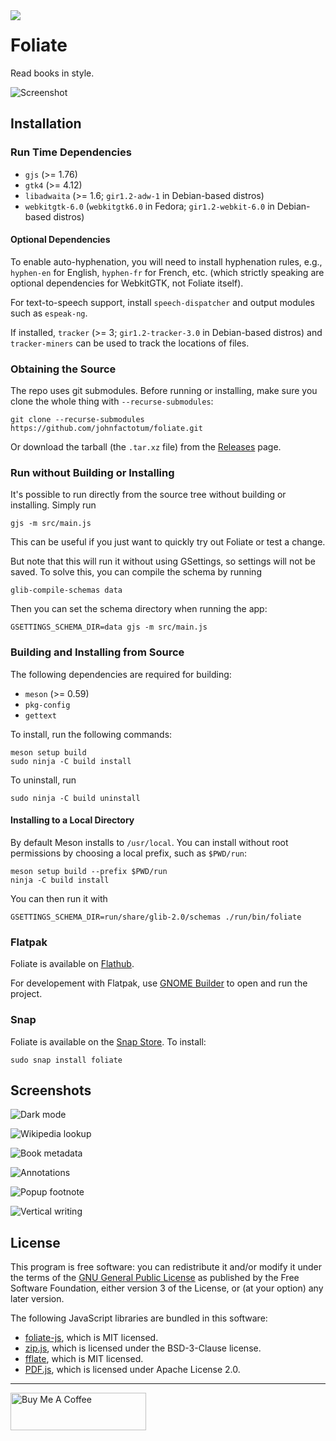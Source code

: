 <img src="data/com.github.johnfactotum.Foliate.svg" align="left">

# Foliate

Read books in style.

![Screenshot](data/screenshots/screenshot.png)

## Installation

### Run Time Dependencies

- `gjs` (>= 1.76)
- `gtk4` (>= 4.12)
- `libadwaita` (>= 1.6; `gir1.2-adw-1` in Debian-based distros)
- `webkitgtk-6.0` (`webkitgtk6.0` in Fedora; `gir1.2-webkit-6.0` in Debian-based distros)

#### Optional Dependencies

To enable auto-hyphenation, you will need to install hyphenation rules, e.g., `hyphen-en` for English, `hyphen-fr` for French, etc. (which strictly speaking are optional dependencies for WebkitGTK, not Foliate itself).

For text-to-speech support, install `speech-dispatcher` and output modules such as `espeak-ng`.

If installed, `tracker` (>= 3; `gir1.2-tracker-3.0` in Debian-based distros) and `tracker-miners` can be used to track the locations of files.

### Obtaining the Source

The repo uses git submodules. Before running or installing, make sure you clone the whole thing with `--recurse-submodules`:

```
git clone --recurse-submodules https://github.com/johnfactotum/foliate.git 
```

Or download the tarball (the `.tar.xz` file) from the [Releases](https://github.com/johnfactotum/foliate/releases) page.

### Run without Building or Installing

It's possible to run directly from the source tree without building or installing. Simply run

```
gjs -m src/main.js
```

This can be useful if you just want to quickly try out Foliate or test a change.

But note that this will run it without using GSettings, so settings will not be saved. To solve this, you can compile the schema by running

```
glib-compile-schemas data
```

Then you can set the schema directory when running the app:

```
GSETTINGS_SCHEMA_DIR=data gjs -m src/main.js
```

### Building and Installing from Source

The following dependencies are required for building:

- `meson` (>= 0.59)
- `pkg-config`
- `gettext`

To install, run the following commands:

```
meson setup build
sudo ninja -C build install
```

To uninstall, run

```
sudo ninja -C build uninstall
```

#### Installing to a Local Directory

By default Meson installs to `/usr/local`. You can install without root permissions by choosing a local prefix, such as `$PWD/run`:

```
meson setup build --prefix $PWD/run
ninja -C build install
```

You can then run it with

```
GSETTINGS_SCHEMA_DIR=run/share/glib-2.0/schemas ./run/bin/foliate
```

### Flatpak

Foliate is available on [Flathub](https://flathub.org/apps/details/com.github.johnfactotum.Foliate).

For developement with Flatpak, use [GNOME Builder](https://wiki.gnome.org/Apps/Builder) to open and run the project.

### Snap

Foliate is available on the [Snap Store](https://snapcraft.io/foliate). To install:

```
sudo snap install foliate
```

## Screenshots

![Dark mode](data/screenshots/dark.png)

![Wikipedia lookup](data/screenshots/lookup.png)

![Book metadata](data/screenshots/about.png)

![Annotations](data/screenshots/annotations.png)

![Popup footnote](data/screenshots/footnote.png)

![Vertical writing](data/screenshots/vertical.png)

## License

This program is free software: you can redistribute it and/or modify it under the terms of the [GNU General Public License](https://www.gnu.org/licenses/gpl.html) as published by the Free Software Foundation, either version 3 of the License, or (at your option) any later version.

The following JavaScript libraries are bundled in this software:

- [foliate-js](https://github.com/johnfactotum/foliate-js), which is MIT licensed.
- [zip.js](https://github.com/gildas-lormeau/zip.js), which is licensed under the BSD-3-Clause license.
- [fflate](https://github.com/101arrowz/fflate), which is MIT licensed.
- [PDF.js](https://github.com/mozilla/pdf.js), which is licensed under Apache License 2.0.

---

<a href="https://www.buymeacoffee.com/johnfactotum" target="_blank"><img src="https://cdn.buymeacoffee.com/buttons/v2/default-yellow.png" alt="Buy Me A Coffee" style="height: 60px !important;width: 217px !important;" ></a>
